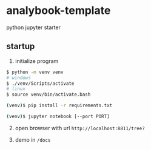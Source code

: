 # analybook-template

python jupyter starter


## startup

1. initialize program

``` bash
$ python -m venv venv
# windows 
$ ./venv/Scripts/activate
# linux
$ source venv/bin/activate.bash

(venv)$ pip install -r requirements.txt

(venv)$ jupyter notebook [--port PORT]
```

2. open browser with url `http://localhost:8811/tree?`

3. demo in `/docs`


